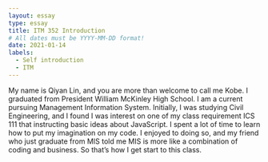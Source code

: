 ```yaml
---
layout: essay
type: essay
title: ITM 352 Introduction
# All dates must be YYYY-MM-DD format!
date: 2021-01-14
labels:
  - Self introduction
  - ITM
---
```

My name is Qiyan Lin, and you are more than welcome to call me Kobe. I graduated from President William McKinley High School. I am a current pursuing Management Information System. Initially, I was studying Civil Engineering, and I found I was interest on one of my class requirement ICS 111 that instructing basic ideas about JavaScript. I spent a lot of time to learn how to put my imagination on my code. I enjoyed to doing so, and my friend who just graduate from MIS told me MIS is more like a combination of coding and business. So that’s how I get start to this class.
